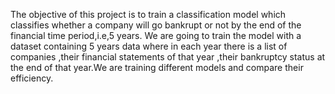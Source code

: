 The objective of this project is to train a classification model which classifies whether a company will go bankrupt or not by the end of the financial time period,i.e,5 years.
We are going to train the model with a dataset containing 5 years data where in each year there is a list of companies ,their financial statements of that year ,their bankruptcy status at the end of that year.We are training different models and compare their efficiency.
